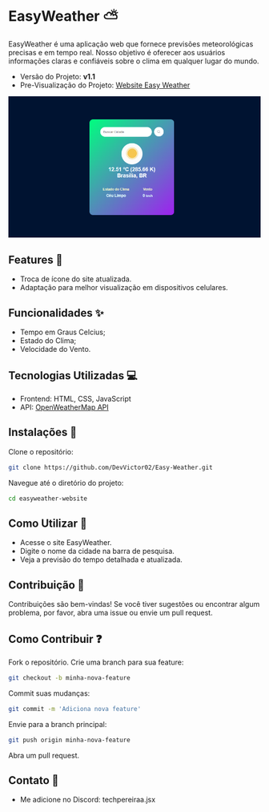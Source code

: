 # EasyWeather ⛅
EasyWeather é uma aplicação web que fornece previsões meteorológicas precisas e em tempo real. Nosso objetivo é oferecer aos usuários informações claras e confiáveis sobre o clima em qualquer lugar do mundo.
- Versão do Projeto: **v1.1**
- Pre-Visualização do Projeto: [Website Easy Weather](https://easy-weather-web-site.vercel.app/)

![Weather APP](assets/screenshot/screenshot.png)

## Features 🎉
- Troca de ícone do site atualizada.
- Adaptação para melhor visualização em dispositivos celulares.

## Funcionalidades ✨
- Tempo em Graus Celcius;
- Estado do Clima;
- Velocidade do Vento.

## Tecnologias Utilizadas 💻
- Frontend: HTML, CSS, JavaScript
- API: [OpenWeatherMap API](https://openweathermap.org/api)


## Instalações 🔌
Clone o repositório:

```sh
git clone https://github.com/DevVictor02/Easy-Weather.git
```

Navegue até o diretório do projeto:

```sh
cd easyweather-website
```

## Como Utilizar 🔨
- Acesse o site EasyWeather.
- Digite o nome da cidade na barra de pesquisa.
- Veja a previsão do tempo detalhada e atualizada.

## Contribuição 🤝
Contribuições são bem-vindas! Se você tiver sugestões ou encontrar algum problema, por favor, abra uma issue ou envie um pull request.

## Como Contribuir ❓
Fork o repositório.
Crie uma branch para sua feature:
```sh
git checkout -b minha-nova-feature
```
Commit suas mudanças:
```sh
git commit -m 'Adiciona nova feature'
```
Envie para a branch principal:
```sh
git push origin minha-nova-feature
```
Abra um pull request.

## Contato 🎁
- Me adicione no Discord: techpereiraa.jsx
